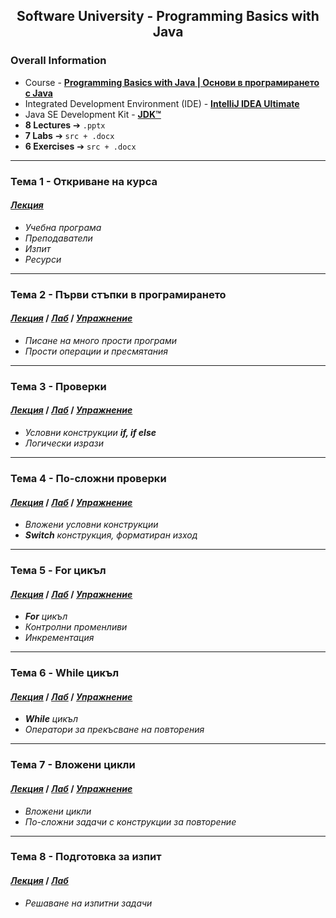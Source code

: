<h2 align="center">Software University - Programming Basics with Java</h2>

### Overall Information
* Course - [**Programming Basics with Java | Основи в програмирането с Java**](https://softuni.bg/courses/programming-basics)
* Integrated Development Environment (IDE) - [**IntelliJ IDEA Ultimate**](https://www.jetbrains.com/idea/)
* Java SE Development Kit - [**JDK™**](https://www.oracle.com/java/technologies/downloads/#jdk17-windows)
* **8 Lectures** ➔ ``.pptx``
* **7 Labs** ➔ ``src + .docx``
* **6 Exercises** ➔ ``src + .docx``
---
### Тема 1 - Откриване на курса
#### [**_Лекция_**](https://github.com/rythm-net/SoftUni/blob/main/Programming%20Basics%20with%20Java/T01%20-%20Course%20Intro/01.%20Course%20Intro%20(March%202022).pptx)
* _Учебна програма_
* _Преподаватели_
* _Изпит_
* _Ресурси_
---
### Тема 2 - Първи стъпки в програмирането
#### [**_Лекция_**](https://github.com/rythm-net/SoftUni/blob/main/Programming%20Basics%20with%20Java/T02%20-%20First%20Steps%20in%20Coding/02.%20First%20Steps%20in%20Coding.pptx) **/** [**_Лаб_**](https://github.com/rythm-net/SoftUni/tree/main/Programming%20Basics%20with%20Java/T02%20-%20First%20Steps%20in%20Coding/src/lecture) **/** [**_Упражнение_**](https://github.com/rythm-net/SoftUni/tree/main/Programming%20Basics%20with%20Java/T02%20-%20First%20Steps%20in%20Coding/src/exercise)
* _Писане на много прости програми_
* _Прости операции и пресмятания_
---
### Тема 3 - Проверки
#### [**_Лекция_**](https://github.com/rythm-net/SoftUni/blob/main/Programming%20Basics%20with%20Java/T03%20-%20Conditional%20Statements/03.%20Conditional%20Statements.pptx) **/** [**_Лаб_**](https://github.com/rythm-net/SoftUni/tree/main/Programming%20Basics%20with%20Java/T03%20-%20Conditional%20Statements/src/lecture) **/** [**_Упражнение_**](https://github.com/rythm-net/SoftUni/tree/main/Programming%20Basics%20with%20Java/T03%20-%20Conditional%20Statements/src/exercise)
* _Условни конструкции **if, if else**_
* _Логически изрази_
---
### Тема 4 - По-сложни проверки
#### [**_Лекция_**](https://github.com/rythm-net/SoftUni/blob/main/Programming%20Basics%20with%20Java/T04%20-%20Conditional%20Statements%20(Advanced)/04.%20Conditional%20Statements%20(Advanced).pptx) **/** [**_Лаб_**](https://github.com/rythm-net/SoftUni/tree/main/Programming%20Basics%20with%20Java/T04%20-%20Conditional%20Statements%20(Advanced)/src/lecture) **/** [**_Упражнение_**](https://github.com/rythm-net/SoftUni/tree/main/Programming%20Basics%20with%20Java/T04%20-%20Conditional%20Statements%20(Advanced)/src/exercise)
* _Вложени условни конструкции_
* _**Switch** конструкция, форматиран изход_
---
### Тема 5 - For цикъл
#### [**_Лекция_**](https://github.com/rythm-net/SoftUni/blob/main/Programming%20Basics%20with%20Java/T05%20-%20For%20Loop/05.%20For%20Loop.pptx) **/** [**_Лаб_**](https://github.com/rythm-net/SoftUni/tree/main/Programming%20Basics%20with%20Java/T05%20-%20For%20Loop/src/lecture) **/** [**_Упражнение_**](https://github.com/rythm-net/SoftUni/tree/main/Programming%20Basics%20with%20Java/T05%20-%20For%20Loop/src/exercise)
* _**For** цикъл_
* _Контролни променливи_
* _Инкрементация_
---
### Тема 6 - While цикъл
#### [**_Лекция_**](https://github.com/rythm-net/SoftUni/blob/main/Programming%20Basics%20with%20Java/T06%20-%20While%20Loop/06.%20While%20Loop.pptx) **/** [**_Лаб_**](https://github.com/rythm-net/SoftUni/tree/main/Programming%20Basics%20with%20Java/T06%20-%20While%20Loop/src/lecture) **/** [**_Упражнение_**](https://github.com/rythm-net/SoftUni/tree/main/Programming%20Basics%20with%20Java/T06%20-%20While%20Loop/src/exercise)
* _**While** цикъл_
* _Оператори за прекъсване на повторения_
---
### Тема 7 - Вложени цикли
#### [**_Лекция_**](https://github.com/rythm-net/SoftUni/blob/main/Programming%20Basics%20with%20Java/T07%20-%20Nested%20Loops/07.%20Nested%20Loops.pptx) **/** [**_Лаб_**](https://github.com/rythm-net/SoftUni/tree/main/Programming%20Basics%20with%20Java/T07%20-%20Nested%20Loops/src/lecture) **/** [**_Упражнение_**](https://github.com/rythm-net/SoftUni/tree/main/Programming%20Basics%20with%20Java/T07%20-%20Nested%20Loops/src/exercise)
* _Вложени цикли_
* _По-сложни задачи с конструкции за повторение_
---
### Тема 8 - Подготовка за изпит
#### [**_Лекция_**](https://github.com/rythm-net/SoftUni/blob/main/Programming%20Basics%20with%20Java/T08%20-%20Exam%20Preparation/08.%20Exam%20Preparation.docx) **/** [**_Лаб_**](https://github.com/rythm-net/SoftUni/tree/main/Programming%20Basics%20with%20Java/T08%20-%20Exam%20Preparation/src)
* _Решаване на изпитни задачи_

